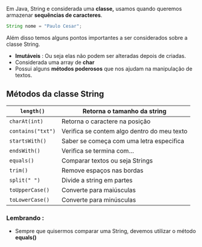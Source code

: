 Em Java, String e considerada uma **classe,** usamos quando queremos armazenar **sequências de caracteres**.

```java
String nome = "Paulo Cesar";
```

Além disso temos alguns pontos importantes a ser considerados sobre a classe String.

- **Imutáveis** : Ou seja elas não podem ser alteradas depois de criadas.
- Considerada uma array de **char**
- Possui alguns **métodos poderosos** que nos ajudam na manipulação de textos.

## Métodos da classe String

|`length()`|Retorna o tamanho da string|
|---|---|
|`charAt(int)`|Retorna o caractere na posição|
|`contains("txt")`|Verifica se contem algo dentro do meu texto|
|`startsWith()`|Saber se começa com uma letra especifica|
|`endsWith()`|Verifica se termina com…|
|`equals()`|Comparar textos ou seja Strings|
|`trim()`|Remove espaços nas bordas|
|`split(" ")`|Divide a string em partes|
|`toUpperCase()`|Converte para maiúsculas|
|`toLowerCase()`|Converte para minúsculas|

### **Lembrando :**

- Sempre que quisermos comparar uma String, devemos utilizar o método **equals()**